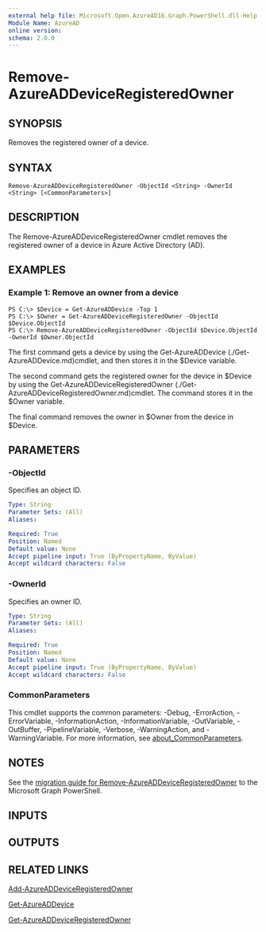 ```yaml
---
external help file: Microsoft.Open.AzureAD16.Graph.PowerShell.dll-Help.xml
Module Name: AzureAD
online version:
schema: 2.0.0
---
```


# Remove-AzureADDeviceRegisteredOwner

## SYNOPSIS
Removes the registered owner of a device.

## SYNTAX

```
Remove-AzureADDeviceRegisteredOwner -ObjectId <String> -OwnerId <String> [<CommonParameters>]
```

## DESCRIPTION
The Remove-AzureADDeviceRegisteredOwner cmdlet removes the registered owner of a device in Azure Active Directory (AD).

## EXAMPLES

### Example 1: Remove an owner from a device
```
PS C:\> $Device = Get-AzureADDevice -Top 1
PS C:\> $Owner = Get-AzureADDeviceRegisteredOwner -ObjectId $Device.ObjectId
PS C:\> Remove-AzureADDeviceRegisteredOwner -ObjectId $Device.ObjectId -OwnerId $Owner.ObjectId
```

The first command gets a device by using the Get-AzureADDevice (./Get-AzureADDevice.md)cmdlet, and then stores it in the $Device variable.

The second command gets the registered owner for the device in $Device by using the Get-AzureADDeviceRegisteredOwner (./Get-AzureADDeviceRegisteredOwner.md)cmdlet.
The command stores it in the $Owner variable.

The final command removes the owner in $Owner from the device in $Device.

## PARAMETERS

### -ObjectId
Specifies an object ID.

```yaml
Type: String
Parameter Sets: (All)
Aliases:

Required: True
Position: Named
Default value: None
Accept pipeline input: True (ByPropertyName, ByValue)
Accept wildcard characters: False
```

### -OwnerId
Specifies an owner ID.

```yaml
Type: String
Parameter Sets: (All)
Aliases:

Required: True
Position: Named
Default value: None
Accept pipeline input: True (ByPropertyName, ByValue)
Accept wildcard characters: False
```

### CommonParameters
This cmdlet supports the common parameters: -Debug, -ErrorAction, -ErrorVariable, -InformationAction, -InformationVariable, -OutVariable, -OutBuffer, -PipelineVariable, -Verbose, -WarningAction, and -WarningVariable. For more information, see [about_CommonParameters](http://go.microsoft.com/fwlink/?LinkID=113216).

## NOTES

See the [migration guide for Remove-AzureADDeviceRegisteredOwner](./migrate/Remove-AzureADDeviceRegisteredOwner.md) to the Microsoft Graph PowerShell.

## INPUTS

## OUTPUTS

## RELATED LINKS

[Add-AzureADDeviceRegisteredOwner](Get-AzureADDeviceRegisteredOwner.md)

[Get-AzureADDevice](Get-AzureADDevice.md)

[Get-AzureADDeviceRegisteredOwner](Get-AzureADDeviceRegisteredOwner.md)

